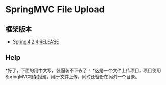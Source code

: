 # SpringMVC File Upload

## 框架版本
- [Spring 4.2.4.RELEASE](http://repo.springsource.org/libs-release-local/org/springframework/spring/)

## Help
*好了，下面的用中文写，装逼装不下去了！
*这是一个文件上传项目，项目使用SpringMVC框架搭建，用于文件上传，同时还备份在另外一个目录。
```

